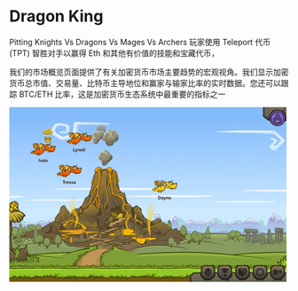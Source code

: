# Dragon King

Pitting Knights Vs Dragons Vs Mages Vs Archers 玩家使用 Teleport 代币 (TPT) 智胜对手以赢得 Eth 和其他有价值的技能和宝藏代币，

我们的市场概览页面提供了有关加密货币市场主要趋势的宏观视角。我们显示加密货币总市值、交易量、比特币主导地位和赢家与输家比率的实时数据。您还可以跟踪 BTC/ETH 比率，这是加密货币生态系统中最重要的指标之一

![dragonking-dapp-games-eth-image1-500x315_9146836f2c98933929df331071f7314d](dragonking-dapp-games-eth-image1-500x315_9146836f2c98933929df331071f7314d.png)
